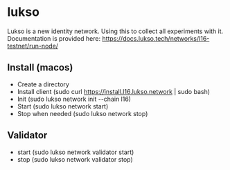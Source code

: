 # lukso

Lukso is a new identity network. Using this to collect all experiments with it. Documentation is provided here: <https://docs.lukso.tech/networks/l16-testnet/run-node/>

## Install (macos)

* Create a directory
* Install client (sudo curl https://install.l16.lukso.network | sudo bash)
* Init (sudo lukso network init --chain l16)
* Start (sudo lukso network start)
* Stop when needed (sudo lukso network stop)

## Validator

* start (sudo lukso network validator start)
* stop (sudo lukso network validator stop)
